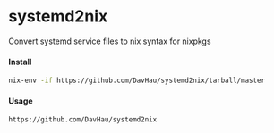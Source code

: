 # systemd2nix
Convert systemd service files to nix syntax for nixpkgs


#### Install
```bash
nix-env -if https://github.com/DavHau/systemd2nix/tarball/master
```

#### Usage
```bash
https://github.com/DavHau/systemd2nix
```


